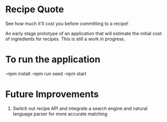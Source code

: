 # Recipe Quote

See how much it'll cost you before committing to a recipe!

An early stage prototype of an application that will estimate the initial cost of ingredients for recipes. This is still a work in progress. 

# To run the application
-npm install
-npm run seed
-npm start

# Future Improvements
1) Switch out recipe API and integrate a search engine and natural language parser for more accurate matching
